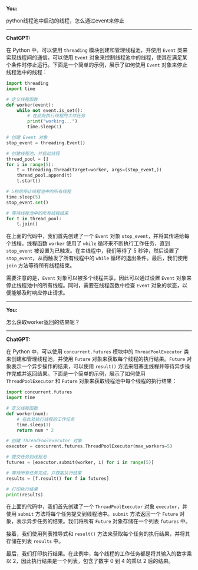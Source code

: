 **You:**

python线程池中启动的线程，怎么通过event来停止

* * *

**ChatGPT:**

在 Python 中，可以使用 `threading` 模块创建和管理线程池，并使用 `Event` 类来实现线程间的通信。可以使用 `Event` 对象来控制线程池中的线程，使其在满足某个条件时停止运行。下面是一个简单的示例，展示了如何使用 `Event` 对象来停止线程池中的线程：

```python
import threading
import time

# 定义线程函数
def worker(event):
    while not event.is_set():
        # 在此处执行线程的工作任务
        print("working...")
        time.sleep(1)

# 创建 Event 对象
stop_event = threading.Event()

# 创建线程池，并启动线程
thread_pool = []
for i in range(5):
    t = threading.Thread(target=worker, args=(stop_event,))
    thread_pool.append(t)
    t.start()

# 5秒后停止线程池中的所有线程
time.sleep(5)
stop_event.set()

# 等待线程池中的所有线程结束
for t in thread_pool:
    t.join()
```

在上面的代码中，我们首先创建了一个 `Event` 对象 `stop_event`，并将其传递给每个线程。线程函数 `worker` 使用了 `while` 循环来不断执行工作任务，直到 `stop_event` 被设置为已触发。在主线程中，我们等待了 5 秒钟，然后设置了 `stop_event`，从而触发了所有线程中的 `while` 循环的退出条件。最后，我们使用 `join` 方法等待所有线程结束。

需要注意的是，`Event` 对象可以被多个线程共享，因此可以通过设置 `Event` 对象来停止线程池中的所有线程。同时，需要在线程函数中检查 `Event` 对象的状态，以便能够及时响应停止请求。

* * *

**You:**

怎么获取worker返回的结果呢？

* * *

**ChatGPT:**

在 Python 中，可以使用 `concurrent.futures` 模块中的 `ThreadPoolExecutor` 类来创建和管理线程池，并使用 `Future` 对象来获取每个线程的执行结果。`Future` 对象表示一个异步操作的结果，可以使用 `result()` 方法来阻塞主线程并等待异步操作完成并返回结果。下面是一个简单的示例，展示了如何使用 `ThreadPoolExecutor` 和 `Future` 对象来获取线程池中每个线程的执行结果：

```python
import concurrent.futures
import time

# 定义线程函数
def worker(num):
    # 在此处执行线程的工作任务
    time.sleep(1)
    return num * 2

# 创建 ThreadPoolExecutor 对象
executor = concurrent.futures.ThreadPoolExecutor(max_workers=5)

# 提交任务到线程池
futures = [executor.submit(worker, i) for i in range(5)]

# 等待所有任务完成，并获取执行结果
results = [f.result() for f in futures]

# 打印执行结果
print(results)
```

在上面的代码中，我们首先创建了一个 `ThreadPoolExecutor` 对象 `executor`，并使用 `submit` 方法将每个任务提交到线程池中。`submit` 方法返回一个 `Future` 对象，表示异步任务的结果。我们将所有 `Future` 对象存储在一个列表 `futures` 中。

接着，我们使用列表推导式和 `result()` 方法来获取每个任务的执行结果，并将其存储在列表 `results` 中。

最后，我们打印执行结果。在此例中，每个线程的工作任务都是将其输入的数字乘以 2，因此执行结果是一个列表，包含了数字 0 到 4 的乘以 2 后的结果。